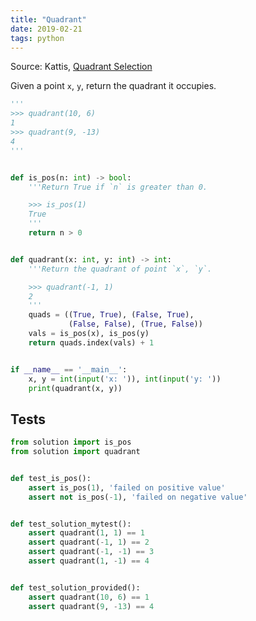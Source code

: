 ```yaml
---
title: "Quadrant"
date: 2019-02-21
tags: python
---
```


Source: Kattis, [Quadrant Selection]

[Quadrant Selection]: https://open.kattis.com/problems/quadrant

Given a point `x`, `y`, return the quadrant it occupies.

```py
'''
>>> quadrant(10, 6)
1
>>> quadrant(9, -13)
4
'''


def is_pos(n: int) -> bool:
    '''Return True if `n` is greater than 0.

    >>> is_pos(1)
    True
    '''
    return n > 0


def quadrant(x: int, y: int) -> int:
    '''Return the quadrant of point `x`, `y`.

    >>> quadrant(-1, 1)
    2
    '''
    quads = ((True, True), (False, True),
             (False, False), (True, False))
    vals = is_pos(x), is_pos(y)
    return quads.index(vals) + 1


if __name__ == '__main__':
    x, y = int(input('x: ')), int(input('y: '))
    print(quadrant(x, y))
```


## Tests

```py
from solution import is_pos
from solution import quadrant


def test_is_pos():
    assert is_pos(1), 'failed on positive value'
    assert not is_pos(-1), 'failed on negative value'


def test_solution_mytest():
    assert quadrant(1, 1) == 1
    assert quadrant(-1, 1) == 2
    assert quadrant(-1, -1) == 3
    assert quadrant(1, -1) == 4


def test_solution_provided():
    assert quadrant(10, 6) == 1
    assert quadrant(9, -13) == 4
```
